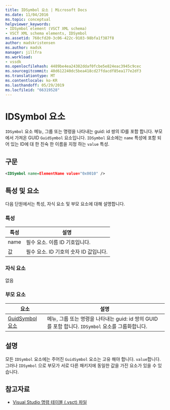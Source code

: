 ```yaml
---
title: IDSymbol 요소 | Microsoft Docs
ms.date: 11/04/2016
ms.topic: conceptual
helpviewer_keywords:
- IDSymbol element (VSCT XML schema)
- VSCT XML schema elements, IDSymbol
ms.assetid: 760cfd20-3c06-422c-9103-98bfa1f387f8
author: madskristensen
ms.author: madsk
manager: jillfra
ms.workload:
- vssdk
ms.openlocfilehash: 4489be4ea24382ddaf0fcbe5e824eac3945c9cec
ms.sourcegitcommit: 40d612240dc5bea418cd27fdacdf85ea177e2df3
ms.translationtype: MT
ms.contentlocale: ko-KR
ms.lasthandoff: 05/29/2019
ms.locfileid: "66319528"
---
```

# <a name="idsymbol-element"></a>IDSymbol 요소
`IDSymbol` 요소 메뉴, 그룹 또는 명령을 나타내는 guid: id 쌍의 ID를 포함 합니다. 부모에서 가져온 GUID `GuidSymbol` 요소입니다. `IDSymbol` 요소에는 `name` 특성에 포함 되어 있는 ID에 대 한 친숙 한 이름을 지정 하는 `value` 특성.

## <a name="syntax"></a>구문

```xml
<IDSymbol name=ElementName value="0x0010" />
```

## <a name="attributes-and-elements"></a>특성 및 요소
 다음 단원에서는 특성, 자식 요소 및 부모 요소에 대해 설명합니다.

### <a name="attributes"></a>특성

|특성|설명|
|---------------|-----------------|
|name|필수 요소. 이름 ID 기호입니다.|
|값|필수 요소. ID 기호의 숫자 ID 값입니다.|

### <a name="child-elements"></a>자식 요소
 없음

### <a name="parent-elements"></a>부모 요소

|요소|설명|
|-------------|-----------------|
|[GuidSymbol 요소](../extensibility/guidsymbol-element.md)|메뉴, 그룹 또는 명령을 나타내는 guid: id 쌍의 GUID를 포함 합니다. `IDSymbol` 요소를 그룹화합니다.|

## <a name="remarks"></a>설명
 모든 `IDSymbol` 요소에는 주어진 `GuidSymbol` 요소는 고유 해야 합니다. `value`합니다. 그러나 `IDSymbol` 으로 부모가 서로 다른 패키지에 동일한 값을 가진 요소가 있을 수 있습니다.

## <a name="see-also"></a>참고자료
- [Visual Studio 명령 테이블 (.vsct) 파일](../extensibility/internals/visual-studio-command-table-dot-vsct-files.md)